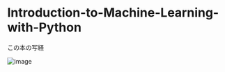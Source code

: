 # Introduction-to-Machine-Learning-with-Python

この本の写経  

![image](https://user-images.githubusercontent.com/45719980/62829864-2ff39e80-bc3e-11e9-9a09-e91b800578ca.png)
